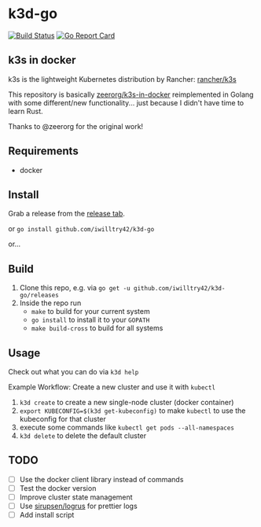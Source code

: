 # k3d-go

[![Build Status](https://travis-ci.com/iwilltry42/k3d-go.svg?branch=master)](https://travis-ci.com/iwilltry42/k3d-go)
[![Go Report Card](https://goreportcard.com/badge/github.com/iwilltry42/k3d-go)](https://goreportcard.com/report/github.com/iwilltry42/k3d-go)

## k3s in docker

k3s is the lightweight Kubernetes distribution by Rancher: [rancher/k3s](https://github.com/rancher/k3s)

This repository is basically [zeerorg/k3s-in-docker](https://github.com/zeerorg/k3s-in-docker) reimplemented in Golang with some different/new functionality... just because I didn't have time to learn Rust.

Thanks to @zeerorg for the original work!

## Requirements

- docker

## Install

Grab a release from the [release tab](https://github.com/iwilltry42/k3d-go/releases).

or `go install github.com/iwilltry42/k3d-go`

or...

## Build

1. Clone this repo, e.g. via `go get -u github.com/iwilltry42/k3d-go/releases`
2. Inside the repo run
   - `make` to build for your current system
   - `go install` to install it to your `GOPATH`
   - `make build-cross` to build for all systems

## Usage

Check out what you can do via `k3d help`

Example Workflow: Create a new cluster and use it with `kubectl`

1. `k3d create` to create a new single-node cluster (docker container)
2. `export KUBECONFIG=$(k3d get-kubeconfig)` to make `kubectl` to use the kubeconfig for that cluster
3. execute some commands like `kubectl get pods --all-namespaces`
4. `k3d delete` to delete the default cluster

## TODO

- [ ] Use the docker client library instead of commands
- [ ] Test the docker version
- [ ] Improve cluster state management
- [ ] Use [sirupsen/logrus](https://github.com/sirupsen/logrus) for prettier logs
- [ ] Add install script